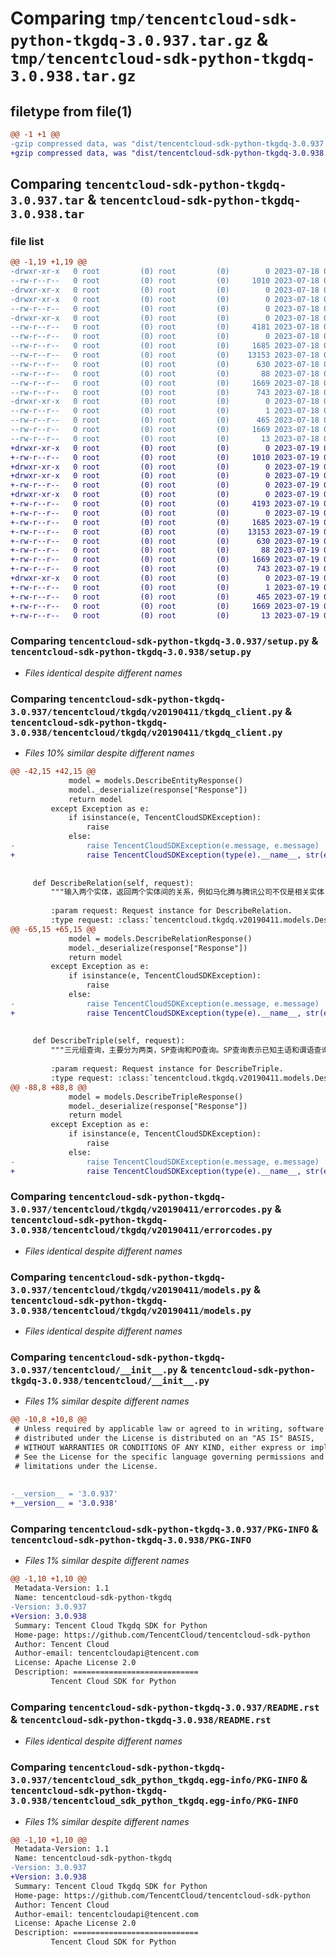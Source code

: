 # Comparing `tmp/tencentcloud-sdk-python-tkgdq-3.0.937.tar.gz` & `tmp/tencentcloud-sdk-python-tkgdq-3.0.938.tar.gz`

## filetype from file(1)

```diff
@@ -1 +1 @@
-gzip compressed data, was "dist/tencentcloud-sdk-python-tkgdq-3.0.937.tar", last modified: Tue Jul 18 00:33:33 2023, max compression
+gzip compressed data, was "dist/tencentcloud-sdk-python-tkgdq-3.0.938.tar", last modified: Wed Jul 19 00:51:12 2023, max compression
```

## Comparing `tencentcloud-sdk-python-tkgdq-3.0.937.tar` & `tencentcloud-sdk-python-tkgdq-3.0.938.tar`

### file list

```diff
@@ -1,19 +1,19 @@
-drwxr-xr-x   0 root         (0) root         (0)        0 2023-07-18 00:33:33.000000 tencentcloud-sdk-python-tkgdq-3.0.937/
--rw-r--r--   0 root         (0) root         (0)     1010 2023-07-18 00:33:33.000000 tencentcloud-sdk-python-tkgdq-3.0.937/setup.py
-drwxr-xr-x   0 root         (0) root         (0)        0 2023-07-18 00:33:33.000000 tencentcloud-sdk-python-tkgdq-3.0.937/tencentcloud/
-drwxr-xr-x   0 root         (0) root         (0)        0 2023-07-18 00:33:33.000000 tencentcloud-sdk-python-tkgdq-3.0.937/tencentcloud/tkgdq/
--rw-r--r--   0 root         (0) root         (0)        0 2023-07-18 00:33:33.000000 tencentcloud-sdk-python-tkgdq-3.0.937/tencentcloud/tkgdq/__init__.py
-drwxr-xr-x   0 root         (0) root         (0)        0 2023-07-18 00:33:33.000000 tencentcloud-sdk-python-tkgdq-3.0.937/tencentcloud/tkgdq/v20190411/
--rw-r--r--   0 root         (0) root         (0)     4181 2023-07-18 00:33:33.000000 tencentcloud-sdk-python-tkgdq-3.0.937/tencentcloud/tkgdq/v20190411/tkgdq_client.py
--rw-r--r--   0 root         (0) root         (0)        0 2023-07-18 00:33:33.000000 tencentcloud-sdk-python-tkgdq-3.0.937/tencentcloud/tkgdq/v20190411/__init__.py
--rw-r--r--   0 root         (0) root         (0)     1685 2023-07-18 00:33:33.000000 tencentcloud-sdk-python-tkgdq-3.0.937/tencentcloud/tkgdq/v20190411/errorcodes.py
--rw-r--r--   0 root         (0) root         (0)    13153 2023-07-18 00:33:33.000000 tencentcloud-sdk-python-tkgdq-3.0.937/tencentcloud/tkgdq/v20190411/models.py
--rw-r--r--   0 root         (0) root         (0)      630 2023-07-18 00:33:33.000000 tencentcloud-sdk-python-tkgdq-3.0.937/tencentcloud/__init__.py
--rw-r--r--   0 root         (0) root         (0)       88 2023-07-18 00:33:33.000000 tencentcloud-sdk-python-tkgdq-3.0.937/setup.cfg
--rw-r--r--   0 root         (0) root         (0)     1669 2023-07-18 00:33:33.000000 tencentcloud-sdk-python-tkgdq-3.0.937/PKG-INFO
--rw-r--r--   0 root         (0) root         (0)      743 2023-07-18 00:33:33.000000 tencentcloud-sdk-python-tkgdq-3.0.937/README.rst
-drwxr-xr-x   0 root         (0) root         (0)        0 2023-07-18 00:33:33.000000 tencentcloud-sdk-python-tkgdq-3.0.937/tencentcloud_sdk_python_tkgdq.egg-info/
--rw-r--r--   0 root         (0) root         (0)        1 2023-07-18 00:33:33.000000 tencentcloud-sdk-python-tkgdq-3.0.937/tencentcloud_sdk_python_tkgdq.egg-info/dependency_links.txt
--rw-r--r--   0 root         (0) root         (0)      465 2023-07-18 00:33:33.000000 tencentcloud-sdk-python-tkgdq-3.0.937/tencentcloud_sdk_python_tkgdq.egg-info/SOURCES.txt
--rw-r--r--   0 root         (0) root         (0)     1669 2023-07-18 00:33:33.000000 tencentcloud-sdk-python-tkgdq-3.0.937/tencentcloud_sdk_python_tkgdq.egg-info/PKG-INFO
--rw-r--r--   0 root         (0) root         (0)       13 2023-07-18 00:33:33.000000 tencentcloud-sdk-python-tkgdq-3.0.937/tencentcloud_sdk_python_tkgdq.egg-info/top_level.txt
+drwxr-xr-x   0 root         (0) root         (0)        0 2023-07-19 00:51:12.000000 tencentcloud-sdk-python-tkgdq-3.0.938/
+-rw-r--r--   0 root         (0) root         (0)     1010 2023-07-19 00:51:12.000000 tencentcloud-sdk-python-tkgdq-3.0.938/setup.py
+drwxr-xr-x   0 root         (0) root         (0)        0 2023-07-19 00:51:12.000000 tencentcloud-sdk-python-tkgdq-3.0.938/tencentcloud/
+drwxr-xr-x   0 root         (0) root         (0)        0 2023-07-19 00:51:12.000000 tencentcloud-sdk-python-tkgdq-3.0.938/tencentcloud/tkgdq/
+-rw-r--r--   0 root         (0) root         (0)        0 2023-07-19 00:51:12.000000 tencentcloud-sdk-python-tkgdq-3.0.938/tencentcloud/tkgdq/__init__.py
+drwxr-xr-x   0 root         (0) root         (0)        0 2023-07-19 00:51:12.000000 tencentcloud-sdk-python-tkgdq-3.0.938/tencentcloud/tkgdq/v20190411/
+-rw-r--r--   0 root         (0) root         (0)     4193 2023-07-19 00:51:12.000000 tencentcloud-sdk-python-tkgdq-3.0.938/tencentcloud/tkgdq/v20190411/tkgdq_client.py
+-rw-r--r--   0 root         (0) root         (0)        0 2023-07-19 00:51:12.000000 tencentcloud-sdk-python-tkgdq-3.0.938/tencentcloud/tkgdq/v20190411/__init__.py
+-rw-r--r--   0 root         (0) root         (0)     1685 2023-07-19 00:51:12.000000 tencentcloud-sdk-python-tkgdq-3.0.938/tencentcloud/tkgdq/v20190411/errorcodes.py
+-rw-r--r--   0 root         (0) root         (0)    13153 2023-07-19 00:51:12.000000 tencentcloud-sdk-python-tkgdq-3.0.938/tencentcloud/tkgdq/v20190411/models.py
+-rw-r--r--   0 root         (0) root         (0)      630 2023-07-19 00:51:12.000000 tencentcloud-sdk-python-tkgdq-3.0.938/tencentcloud/__init__.py
+-rw-r--r--   0 root         (0) root         (0)       88 2023-07-19 00:51:12.000000 tencentcloud-sdk-python-tkgdq-3.0.938/setup.cfg
+-rw-r--r--   0 root         (0) root         (0)     1669 2023-07-19 00:51:12.000000 tencentcloud-sdk-python-tkgdq-3.0.938/PKG-INFO
+-rw-r--r--   0 root         (0) root         (0)      743 2023-07-19 00:51:12.000000 tencentcloud-sdk-python-tkgdq-3.0.938/README.rst
+drwxr-xr-x   0 root         (0) root         (0)        0 2023-07-19 00:51:12.000000 tencentcloud-sdk-python-tkgdq-3.0.938/tencentcloud_sdk_python_tkgdq.egg-info/
+-rw-r--r--   0 root         (0) root         (0)        1 2023-07-19 00:51:12.000000 tencentcloud-sdk-python-tkgdq-3.0.938/tencentcloud_sdk_python_tkgdq.egg-info/dependency_links.txt
+-rw-r--r--   0 root         (0) root         (0)      465 2023-07-19 00:51:12.000000 tencentcloud-sdk-python-tkgdq-3.0.938/tencentcloud_sdk_python_tkgdq.egg-info/SOURCES.txt
+-rw-r--r--   0 root         (0) root         (0)     1669 2023-07-19 00:51:12.000000 tencentcloud-sdk-python-tkgdq-3.0.938/tencentcloud_sdk_python_tkgdq.egg-info/PKG-INFO
+-rw-r--r--   0 root         (0) root         (0)       13 2023-07-19 00:51:12.000000 tencentcloud-sdk-python-tkgdq-3.0.938/tencentcloud_sdk_python_tkgdq.egg-info/top_level.txt
```

### Comparing `tencentcloud-sdk-python-tkgdq-3.0.937/setup.py` & `tencentcloud-sdk-python-tkgdq-3.0.938/setup.py`

 * *Files identical despite different names*

### Comparing `tencentcloud-sdk-python-tkgdq-3.0.937/tencentcloud/tkgdq/v20190411/tkgdq_client.py` & `tencentcloud-sdk-python-tkgdq-3.0.938/tencentcloud/tkgdq/v20190411/tkgdq_client.py`

 * *Files 10% similar despite different names*

```diff
@@ -42,15 +42,15 @@
             model = models.DescribeEntityResponse()
             model._deserialize(response["Response"])
             return model
         except Exception as e:
             if isinstance(e, TencentCloudSDKException):
                 raise
             else:
-                raise TencentCloudSDKException(e.message, e.message)
+                raise TencentCloudSDKException(type(e).__name__, str(e))
 
 
     def DescribeRelation(self, request):
         """输入两个实体，返回两个实体间的关系，例如马化腾与腾讯公司不仅是相关实体，二者还存在隶属关系（马化腾属于腾讯公司）。
 
         :param request: Request instance for DescribeRelation.
         :type request: :class:`tencentcloud.tkgdq.v20190411.models.DescribeRelationRequest`
@@ -65,15 +65,15 @@
             model = models.DescribeRelationResponse()
             model._deserialize(response["Response"])
             return model
         except Exception as e:
             if isinstance(e, TencentCloudSDKException):
                 raise
             else:
-                raise TencentCloudSDKException(e.message, e.message)
+                raise TencentCloudSDKException(type(e).__name__, str(e))
 
 
     def DescribeTriple(self, request):
         """三元组查询，主要分为两类，SP查询和PO查询。SP查询表示已知主语和谓语查询宾语，PO查询表示已知宾语和谓语查询主语。每一个SP或PO查询都是一个可独立执行的查询，TQL支持SP查询的嵌套查询，即主语可以是一个嵌套的子查询。其他复杂的三元组查询方法，请参考官网API文档示例。
 
         :param request: Request instance for DescribeTriple.
         :type request: :class:`tencentcloud.tkgdq.v20190411.models.DescribeTripleRequest`
@@ -88,8 +88,8 @@
             model = models.DescribeTripleResponse()
             model._deserialize(response["Response"])
             return model
         except Exception as e:
             if isinstance(e, TencentCloudSDKException):
                 raise
             else:
-                raise TencentCloudSDKException(e.message, e.message)
+                raise TencentCloudSDKException(type(e).__name__, str(e))
```

### Comparing `tencentcloud-sdk-python-tkgdq-3.0.937/tencentcloud/tkgdq/v20190411/errorcodes.py` & `tencentcloud-sdk-python-tkgdq-3.0.938/tencentcloud/tkgdq/v20190411/errorcodes.py`

 * *Files identical despite different names*

### Comparing `tencentcloud-sdk-python-tkgdq-3.0.937/tencentcloud/tkgdq/v20190411/models.py` & `tencentcloud-sdk-python-tkgdq-3.0.938/tencentcloud/tkgdq/v20190411/models.py`

 * *Files identical despite different names*

### Comparing `tencentcloud-sdk-python-tkgdq-3.0.937/tencentcloud/__init__.py` & `tencentcloud-sdk-python-tkgdq-3.0.938/tencentcloud/__init__.py`

 * *Files 1% similar despite different names*

```diff
@@ -10,8 +10,8 @@
 # Unless required by applicable law or agreed to in writing, software
 # distributed under the License is distributed on an "AS IS" BASIS,
 # WITHOUT WARRANTIES OR CONDITIONS OF ANY KIND, either express or implied.
 # See the License for the specific language governing permissions and
 # limitations under the License.
 
 
-__version__ = '3.0.937'
+__version__ = '3.0.938'
```

### Comparing `tencentcloud-sdk-python-tkgdq-3.0.937/PKG-INFO` & `tencentcloud-sdk-python-tkgdq-3.0.938/PKG-INFO`

 * *Files 1% similar despite different names*

```diff
@@ -1,10 +1,10 @@
 Metadata-Version: 1.1
 Name: tencentcloud-sdk-python-tkgdq
-Version: 3.0.937
+Version: 3.0.938
 Summary: Tencent Cloud Tkgdq SDK for Python
 Home-page: https://github.com/TencentCloud/tencentcloud-sdk-python
 Author: Tencent Cloud
 Author-email: tencentcloudapi@tencent.com
 License: Apache License 2.0
 Description: ============================
         Tencent Cloud SDK for Python
```

### Comparing `tencentcloud-sdk-python-tkgdq-3.0.937/README.rst` & `tencentcloud-sdk-python-tkgdq-3.0.938/README.rst`

 * *Files identical despite different names*

### Comparing `tencentcloud-sdk-python-tkgdq-3.0.937/tencentcloud_sdk_python_tkgdq.egg-info/PKG-INFO` & `tencentcloud-sdk-python-tkgdq-3.0.938/tencentcloud_sdk_python_tkgdq.egg-info/PKG-INFO`

 * *Files 1% similar despite different names*

```diff
@@ -1,10 +1,10 @@
 Metadata-Version: 1.1
 Name: tencentcloud-sdk-python-tkgdq
-Version: 3.0.937
+Version: 3.0.938
 Summary: Tencent Cloud Tkgdq SDK for Python
 Home-page: https://github.com/TencentCloud/tencentcloud-sdk-python
 Author: Tencent Cloud
 Author-email: tencentcloudapi@tencent.com
 License: Apache License 2.0
 Description: ============================
         Tencent Cloud SDK for Python
```

